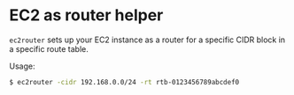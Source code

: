 # EC2 as router helper

`ec2router` sets up your EC2 instance as a router for a specific CIDR block in a specific route table.

Usage:

```sh
$ ec2router -cidr 192.168.0.0/24 -rt rtb-0123456789abcdef0
```
